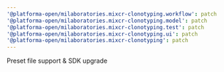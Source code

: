```yaml
---
'@platforma-open/milaboratories.mixcr-clonotyping.workflow': patch
'@platforma-open/milaboratories.mixcr-clonotyping.model': patch
'@platforma-open/milaboratories.mixcr-clonotyping.test': patch
'@platforma-open/milaboratories.mixcr-clonotyping.ui': patch
'@platforma-open/milaboratories.mixcr-clonotyping': patch
---
```


Preset file support & SDK upgrade
